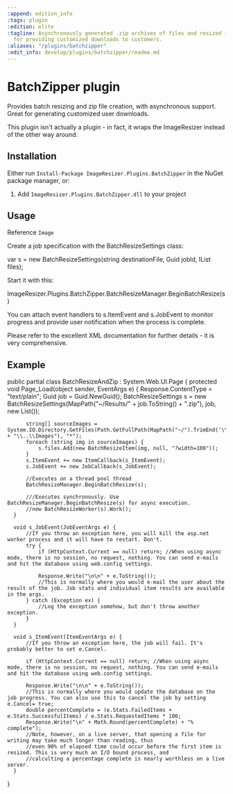 ```yaml
---
:append: edition_info
:tags: plugin
:edition: elite
:tagline: Asynchronously generated .zip archives of files and resized images. Great
  for providing customized downloads to customers.
:aliases: "/plugins/batchzipper"
:edit_info: develop/plugins/batchzipper/readme.md
---
```


# BatchZipper plugin

Provides batch resizing and zip file creation, with asynchronous support. Great for generating customized user downloads.

This plugin isn't actually a plugin - in fact, it wraps the ImageResizer instead of the other way around.

## Installation

Either run `Install-Package ImageResizer.Plugins.BatchZipper` in the NuGet package manager, or:

1. Add `ImageResizer.Plugins.BatchZipper.dll` to your project


## Usage

Reference `Image`

Create a job specification with the BatchResizeSettings class:

  var s = new BatchResizeSettings(string destinationFile, Guid jobId, IList<BatchResizeItem> files);

Start it with this:

  ImageResizer.Plugins.BatchZipper.BatchResizeManager.BeginBatchResize(s)

You can attach event handlers to s.ItemEvent and s.JobEvent to monitor progress and provide user notification when the process is complete.

Please refer to the excellent XML documentation for further details - it is very comprehensive.


## Example

  public partial class BatchResizeAndZip : System.Web.UI.Page {
      protected void Page_Load(object sender, EventArgs e) {
          Response.ContentType = "text/plain";
          Guid job = Guid.NewGuid();
          BatchResizeSettings s = new BatchResizeSettings(MapPath("~/Results/" + job.ToString() + ".zip"), job, new List<BatchResizeItem>());

          string[] sourceImages = System.IO.Directory.GetFiles(Path.GetFullPath(MapPath("~/").TrimEnd('\\') + "\\..\\Images"), "*");
          foreach (string img in sourceImages) {
              s.files.Add(new BatchResizeItem(img, null, "?width=100"));
          }
          s.ItemEvent += new ItemCallback(s_ItemEvent);
          s.JobEvent += new JobCallback(s_JobEvent);

          //Executes on a thread pool thread
          BatchResizeManager.BeginBatchResize(s);

          ///Executes synchronously. Use  BatchResizeManager.BeginBatchResize(s) for async execution.
          //new BatchResizeWorker(s).Work();
      }

      void s_JobEvent(JobEventArgs e) {
          //If you throw an exception here, you will kill the asp.net worker process and it will have to restart. Don't.
          try {
              if (HttpContext.Current == null) return; //When using async mode, there is no session, no request, nothing. You can send e-mails and hit the database using web.config settings.

              Response.Write("\n\n" + e.ToString());
              //This is normally where you would e-mail the user about the result of the job. Job stats and individual item results are available in the args.
          } catch (Exception ex) {
              //Log the exception somehow, but don't throw another exception.
          }
      }

      void s_ItemEvent(ItemEventArgs e) {
          //If you throw an exception here, the job will fail. It's probably better to set e.Cancel.

          if (HttpContext.Current == null) return; //When using async mode, there is no session, no request, nothing. You can send e-mails and hit the database using web.config settings.

          Response.Write("\n\n" + e.ToString());
          //This is normally where you would update the database on the job progress. You can also use this to cancel the job by setting e.Cancel= true;
          double percentComplete = (e.Stats.FailedItems + e.Stats.SuccessfulItems) / e.Stats.RequestedItems * 100;
          Response.Write("\n" + Math.Round(percentComplete) + "% complete");
          //Note, however, on a live server, that opening a file for writing may take much longer than reading, thus
          //even 90% of elapsed time could occur before the first item is resized. This is very much an I/O bound process, and 
          //calculting a percentage complete is nearly worthless on a live server.
      }
  }